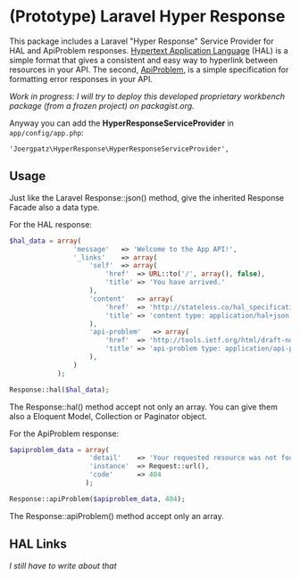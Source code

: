 # (Prototype) Laravel Hyper Response

This package includes a Laravel "Hyper Response" Service Provider for HAL and ApiProblem responses.
[Hypertext Application Language](http://stateless.co/hal_specification.html) (HAL) is a simple format that gives a consistent and easy way to hyperlink between resources in your API. The second, [ApiProblem](http://tools.ietf.org/html/draft-nottingham-http-problem-06), is a simple specification for formatting error responses in your API.

*Work in progress: I will try to deploy this developed proprietary workbench package (from a frozen project) on packagist.org.*

Anyway you can add the **HyperResponseServiceProvider** in `app/config/app.php`:

    'Joergpatz\HyperResponse\HyperResponseServiceProvider',

## Usage

Just like the Laravel Response::json() method, give the inherited Response Facade also a data type.

For the HAL response:

```php
$hal_data = array(
            	'message'	=> 'Welcome to the App API!',
            	'_links'	=> array(
                	'self'	=> array(
                    	'href'	=> URL::to('/', array(), false),
                    	'title'	=> 'You have arrived.'
                	),
                	'content'	=> array(
                    	'href'	=> 'http://stateless.co/hal_specification.html',
                    	'title'	=> 'content type: application/hal+json'
                	),
                	'api-problem'	=> array(
                   		'href'	=> 'http://tools.ietf.org/html/draft-nottingham-http-problem-04',
                    	'title'	=> 'api-problem type: application/api-problem+json'
                	),
            	)
        	);

Response::hal($hal_data);
```

The Response::hal() method accept not only an array. You can give them also a Eloquent Model, Collection or Paginator object.


For the ApiProblem response:

```php
$apiproblem_data = array(
                    'detail'    => 'Your requested resource was not found.',
                    'instance'  => Request::url(),
                    'code'      => 404
                   );

Response::apiProblem($apiproblem_data, 404);
```

The Response::apiProblem() method accept only an array.


## HAL Links

*I still have to write about that*